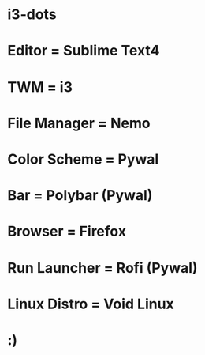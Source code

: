 # i3-dots
# Editor = Sublime Text4
# TWM = i3 
# File Manager = Nemo
# Color Scheme = Pywal
# Bar = Polybar (Pywal)
# Browser = Firefox
# Run Launcher = Rofi (Pywal)
# Linux Distro = Void Linux 
# :)
